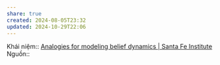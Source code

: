 ```yaml
---
share: true
created: 2024-08-05T23:32
updated: 2024-10-29T22:06
---
```

Khái niệm:: 
[Analogies for modeling belief dynamics | Santa Fe Institute](https://santafe.edu/news-center/news/analogies-for-modeling-belief-dynamics)
Nguồn:: 
